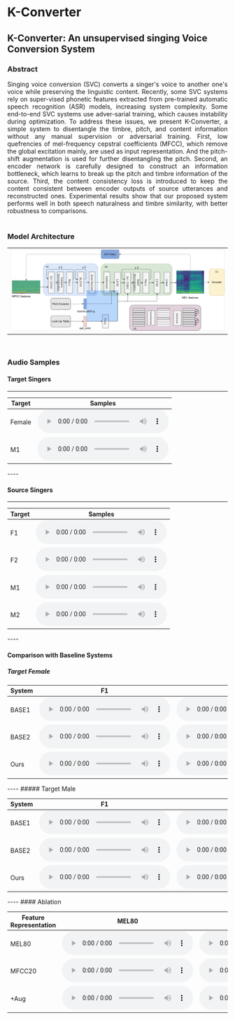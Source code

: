 # K-Converter

## K-Converter: An unsupervised singing Voice Conversion System

### Abstract
<div style="text-align: justify"> Singing voice conversion (SVC) converts a singer's voice to another one's voice while preserving the linguistic content. Recently, some SVC systems rely on super-vised phonetic features extracted from pre-trained automatic speech recognition (ASR) models, increasing system complexity. Some end-to-end SVC systems use adver-sarial training, which causes instability during optimization. To address these issues, we present K-Converter, a simple system to disentangle the timbre, pitch, and content information without any manual supervision or adversarial training. First, low quefrencies of mel-frequency cepstral coefficients (MFCC), which remove the global excitation mainly, are used as input representation. And the pitch-shift augmentation is used for further disentangling the pitch. Second, an encoder network is carefully designed to construct an information bottleneck, which learns to break up the pitch and timbre information of the source. Third, the content consistency loss is introduced to keep the content consistent between encoder outputs of source utterances and reconstructed ones. Experimental results show that our proposed system performs well in both speech naturalness and timbre similarity, with better robustness to comparisons. </div>

<br>

### Model Architecture
<table border="0">
  <tbody>
    <tr>
      <td><img src="figs/kconverter.png" alt="Overall Architecture"></td>
    </tr>
  </tbody>
</table>

<br>


### Audio Samples

#### Target Singers
---
<table>
  <thead>
    <tr>
      <th>Target</th>
      <th>Samples</th>
    </tr>
  </thead>
  <tbody>
    <tr>
      <td>Female</td>
      <td><audio controls="" preload="auto">
            <source src="target_waves/f_biaobei_002_01.wav"></audio></td>
    </tr>
    <tr>
      <td>M1</td>
      <td><audio controls="" preload="auto">
            <source src="target_waves/m_biaobei_093_0001.wav"></audio></td>
    </tr>
  </tbody>
</table>
----

#### Source Singers
---
<table>
  <thead>
    <tr>
      <th>Target</th>
      <th>Samples</th>
    </tr>
  </thead>
  <tbody>
    <tr>
      <td>F1</td>
      <td><audio controls="" preload="auto">
            <source src="target_waves/f_wangchenrui_1021_500_002.wav"></audio></td>
    </tr>
    <tr>
      <td>F2</td>
      <td><audio controls="" preload="auto">
            <source src="target_waves/f_mpol_20_123.wav"></audio></td>
    </tr>
    <tr>
      <td>M1</td>
      <td><audio controls="" preload="auto">
            <source src="target_waves/m_wuduo_1028_766_018.wav"></audio></td>
    </tr>
    <tr>
      <td>M2</td>
      <td><audio controls="" preload="auto">
            <source src="target_waves/m_zhiy_14_123.wav"></audio></td>
    </tr>
  </tbody>
</table>
----


#### Comparison with Baseline Systems

##### Target Female


<table align="center">
  <thead>
    <tr>
      <th>System</th>
      <th>F1</th>
      <th>F2</th>
      <th>M1</th>
      <th>M2</th>
    </tr>
  </thead>
  <tbody>
   <tr>
      <td>BASE1</td>
      <td><audio controls="" preload="auto"><source src="vae_kl/vaekl-f_wangchenrui_1021_500_002.npy-to-f_biaobei_gen.wav"></audio></td>
      <td><audio controls="" preload="auto"><source src="vae_kl/vaekl-f_mpol_20_123_to_fbiaobei.wav"></audio></td>
      <td><audio controls="" preload="auto"><source src="vae_kl/vaekl-m_wuduo_1028_766_018.npy-to-f_biaobei_gen.wav"></audio></td>
      <td><audio controls="" preload="auto"><source src="vae_kl/vaekl-m_zhiy_14_123_to_fbiaobei.wav"></audio></td>
    </tr>
    <tr>
      <td>BASE2</td>
      <td><audio controls="" preload="auto"><source src="spk_pitch_confusion/confusion-f_wangchenrui_1021_500_002.npy-to-f_biaobei_gen.wav"></audio></td>
      <td><audio controls="" preload="auto"><source src="spk_pitch_confusion/confusion-f_mpol_20_123_to_fbiaobei.wav"></audio></td>
      <td><audio controls="" preload="auto"><source src="spk_pitch_confusion/confusion-m_wuduo_1028_766_018.npy-to-f_biaobei_gen.wav"></audio></td>
      <td><audio controls="" preload="auto"><source src="spk_pitch_confusion/confusion-m_zhiy_14_123_to_fbiaobei.wav"></audio></td>
    </tr>
    <tr>
      <td>Ours</td>
      <td><audio controls="" preload="auto"><source src="ours/oursox-f_wangchenrui_1021_500_002.npy-to-f_biaobei_gen.wav"></audio></td>
      <td><audio controls="" preload="auto"><source src="ours/oursox-f_mpol_123_to_fbiaobei.wav"></audio></td>
      <td><audio controls="" preload="auto"><source src="ours/oursox-m_wuduo_1028_766_018.npy-to-f_biaobei_gen.wav"></audio></td>
      <td><audio controls="" preload="auto"><source src="ours/oursox-m_zhiy_14_123_to_fbiaobei.wav"></audio></td>
    </tr>
  </tbody>
</table>
----
##### Target Male


<table align="center">
  <thead>
    <tr>
      <th>System</th>
      <th>F1</th>
      <th>F2</th>
      <th>M1</th>
      <th>M2</th>
    </tr>
  </thead>
  <tbody>
   <tr>
      <td>BASE1</td>
      <td><audio controls="" preload="auto"><source src="vae_kl/vaekl-f_wangchenrui_1021_500_002.npy-to-m_biaobei_gen.wav"></audio></td>
      <td><audio controls="" preload="auto"><source src="vae_kl/vaekl-f_mpol_20_123_to_mbiaobei.wav"></audio></td>
      <td><audio controls="" preload="auto"><source src="vae_kl/vaekl-m_wuduo_1028_766_018.npy-to-m_biaobei_gen.wav"></audio></td>
      <td><audio controls="" preload="auto"><source src="vae_kl/vaekl-m_zhiy_14_123_to_mbiaobei.wav"></audio></td>
    </tr>
    <tr>
      <td>BASE2</td>
      <td><audio controls="" preload="auto"><source src="spk_pitch_confusion/confusion-f_wangchenrui_1021_500_002.npy-to-m_biaobei_gen.wav"></audio></td>
      <td><audio controls="" preload="auto"><source src="spk_pitch_confusion/confusion-f_mpol_20_123_to_mbiaobei.wav"></audio></td>
      <td><audio controls="" preload="auto"><source src="spk_pitch_confusion/confusion-m_wuduo_1028_766_018.npy-to-m_biaobei_gen.wav"></audio></td>
      <td><audio controls="" preload="auto"><source src="spk_pitch_confusion/confusion-m_zhiy_14_123_to_mbiaobei.wav"></audio></td>
    </tr>
    <tr>
      <td>Ours</td>
      <td><audio controls="" preload="auto"><source src="ours/oursox-f_wangchenrui_1021_500_002.npy-to-m_biaobei_gen.wav"></audio></td>
      <td><audio controls="" preload="auto"><source src="ours/oursox-f_mpol_20_123_to_mbiaobei.wav"></audio></td>
      <td><audio controls="" preload="auto"><source src="ours/oursox-m_wuduo_1028_766_018.npy-to-m_biaobei_gen.wav"></audio></td>
      <td><audio controls="" preload="auto"><source src="ours/oursox-m_zhiy_14_123_to_mbiaobei.wav"></audio></td>
    </tr>
  </tbody>
</table>
----
#### Ablation 


<table align="center">
  <thead>
    <tr>
      <th>Feature Representation</th>
      <th>MEL80</th>
      <th>MFCC20</th>
      <th>+Aug</th>
    </tr>
  </thead>
  <tbody>
   <tr>
      <td>MEL80</td>
      <td><audio controls="" preload="auto"><source src="vae_kl/vaekl-f_wangchenrui_1021_500_002.npy-to-m_biaobei_gen.wav"></audio></td>
      <td><audio controls="" preload="auto"><source src="vae_kl/vaekl-f_mpol_20_123_to_mbiaobei.wav"></audio></td>
      <td><audio controls="" preload="auto"><source src="vae_kl/vaekl-m_wuduo_1028_766_018.npy-to-m_biaobei_gen.wav"></audio></td>
      <td><audio controls="" preload="auto"><source src="vae_kl/vaekl-m_zhiy_14_123_to_mbiaobei.wav"></audio></td>
    </tr>
    <tr>
      <td>MFCC20</td>
      <td><audio controls="" preload="auto"><source src="spk_pitch_confusion/confusion-f_wangchenrui_1021_500_002.npy-to-m_biaobei_gen.wav"></audio></td>
      <td><audio controls="" preload="auto"><source src="spk_pitch_confusion/confusion-f_mpol_20_123_to_mbiaobei.wav"></audio></td>
      <td><audio controls="" preload="auto"><source src="spk_pitch_confusion/confusion-m_wuduo_1028_766_018.npy-to-m_biaobei_gen.wav"></audio></td>
      <td><audio controls="" preload="auto"><source src="spk_pitch_confusion/confusion-m_zhiy_14_123_to_mbiaobei.wav"></audio></td>
    </tr>
    <tr>
      <td>+Aug</td>
      <td><audio controls="" preload="auto"><source src="ours/oursox-f_wangchenrui_1021_500_002.npy-to-m_biaobei_gen.wav"></audio></td>
      <td><audio controls="" preload="auto"><source src="ours/oursox-f_mpol_20_123_to_mbiaobei.wav"></audio></td>
      <td><audio controls="" preload="auto"><source src="ours/oursox-m_wuduo_1028_766_018.npy-to-m_biaobei_gen.wav"></audio></td>
      <td><audio controls="" preload="auto"><source src="ours/oursox-m_zhiy_14_123_to_mbiaobei.wav"></audio></td>
    </tr>
  </tbody>
</table>

